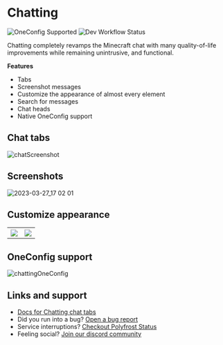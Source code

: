 # Chatting
 ![OneConfig Supported](https://i.imgur.com/pFqMYWp.png)
![Dev Workflow Status](https://img.shields.io/github/v/release/Polyfrost/Chatting.svg?style=for-the-badge&color=1452cc&label=release)

Chatting completely revamps the Minecraft chat with many quality-of-life improvements while remaining unintrusive, and functional.

**Features**
- Tabs
- Screenshot messages
- Customize the appearance of almost every element
- Search for messages
- Chat heads
- Native OneConfig support

## Chat tabs
![chatScreenshot](https://user-images.githubusercontent.com/62163840/228093031-cc449511-9bc5-4147-a489-e5b9c0734494.png)

## Screenshots
![2023-03-27_17 02 01](https://user-images.githubusercontent.com/62163840/228093177-551e91fc-acf4-4144-a20b-736d164ef561.png)

## Customize appearance

<table>
  <tr>
    <th><img src=https://user-images.githubusercontent.com/62163840/228094231-91bdce88-b019-40e1-ae3b-dea70335a3c3.png></th>
    <th><img src=https://user-images.githubusercontent.com/62163840/228094234-93ba0a98-f817-4270-8843-423d6b354ef0.png></th>
  </tr>
</table>

## OneConfig support
![chattingOneConfig](https://user-images.githubusercontent.com/62163840/228095008-312f1a60-4c64-4549-bcd6-5eedab85659b.png)

## Links and support
* [Docs for Chatting chat tabs](https://github.com/Polyfrost/Chatting/blob/main/docs/docs.md)
* Did you run into a bug? [Open a bug report](https://polyfrost.cc/discord)
* Service interruptions? [Checkout Polyfrost Status](https://status.polyfrost.cc/)
* Feeling social? [Join our discord community](https://polyfrost.cc/discord)
